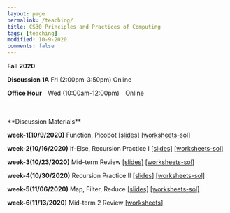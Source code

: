 ```yaml
---
layout: page
permalink: /teaching/
title: CS30 Principles and Practices of Computing
tags: [teaching]
modified: 10-9-2020
comments: false
---
```


**Fall 2020**

**Discussion 1A** Fri (2:00pm-3:50pm) Online

**Office Hour** Wed (10:00am-12:00pm) Online

<br>
<br>
**Discussion Materials**
<br>

**week-1(10/9/2020)** Function, Picobot  <a href="{{ site.url }}/files/f-w1.pdf" target="_blank">[slides]</a> <a href="{{ site.url }}/files/f-w1-ws-sol.py" target="_blank">[worksheets-sol]</a> 
<br>

**week-2(10/16/2020)** If-Else, Recursion Practice I <a href="{{ site.url }}/files/f-w2.pdf" target="_blank">[slides]</a> <a href="{{ site.url }}/files/f-w2-ws-sol.py" target="_blank">[worksheets-sol]</a> 
<br>

**week-3(10/23/2020)** Mid-term Review  <a href="{{ site.url }}/files/f-w3.pdf" target="_blank">[slides]</a> <a href="{{ site.url }}/files/f-w3-ws-sol.py" target="_blank">[worksheets-sol]</a> 
<br>

**week-4(10/30/2020)** Recursion Practice II  <a href="{{ site.url }}/files/f-w4.pdf" target="_blank">[slides]</a> <a href="{{ site.url }}/files/f-w4-ws-sol.py" target="_blank">[worksheets-sol]</a> 
<br>

**week-5(11/06/2020)** Map, Filter, Reduce  <a href="{{ site.url }}/files/f-w5.pdf" target="_blank">[slides]</a> <a href="{{ site.url }}/files/f-w5-ws-sol.py" target="_blank">[worksheets-sol]</a> 
<br>

**week-6(11/13/2020)** Mid-term 2 Review  <a href="{{ site.url }}/files/f-w6-ws.py" target="_blank">[worksheets]</a> 
<br>

<!-- **Spring 2020**

	CS32 Introduction to Computer Science II  

**Discussion 1J (2:00pm-3:50pm)** Online

**Office Hour** Wed (4:30pm-6:30pm), Fri (8:30am-9:30am, 4:00pm-5:00pm)

## Discussion Slides

**week-1(4/3/2020)** Skipped 
<br>

**week-2(4/10/2020)** Dynamic Memory Allocation, Copy Constructor, Assignment Operator <a href="{{ site.url }}/files/s-w2.pdf" target="_blank">[slides]</a> <a href="{{ site.url }}/files/s-w2-ws.pdf" target="_blank">[worksheets]</a> 
<br>

**week-3(4/17/2020)** Linked Lists <a href="{{ site.url }}/files/s-w3.pdf" target="_blank">[slides]</a> <a href="{{ site.url }}/files/s-w3-ws.pdf" target="_blank">[worksheets]</a> 
<br>

**week-4(4/24/2020)** Stack & Queue <a href="{{ site.url }}/files/s-w4.pdf" target="_blank">[slides]</a> <a href="{{ site.url }}/files/s-w4-ws.pdf" target="_blank">[worksheets]</a> 
<br>

**week-5(5/1/2020)** Inheritance, Polymorphism <a href="{{ site.url }}/files/s-w5.pdf" target="_blank">[slides]</a> <a href="{{ site.url }}/files/s-w5-ws.pdf" target="_blank">[worksheets]</a> 
<br>

**week-6(5/8/2020)** Recursion <a href="{{ site.url }}/files/s-w6.pdf" target="_blank">[slides]</a> <a href="{{ site.url }}/files/s-w6-ws.pdf" target="_blank">[worksheets]</a> 
<br>

**week-7(5/15/2020)** Template, STL <a href="{{ site.url }}/files/s-w7.pdf" target="_blank">[slides]</a> <a href="{{ site.url }}/files/s-w7-ws.pdf" target="_blank">[worksheets]</a> 
<br>

**week-8(5/22/2020)** Big-O, Sorting <a href="{{ site.url }}/files/s-w8.pdf" target="_blank">[slides]</a> <a href="{{ site.url }}/files/s-w8-ws.pdf" target="_blank">[worksheets]</a> 
<br>

**week-9(5/29/2020)** Hash Table, Tree, Binary Search Tree <a href="{{ site.url }}/files/s-w9.pdf" target="_blank">[slides]</a> <a href="{{ site.url }}/files/s-w9-ws.pdf" target="_blank">[worksheets]</a> 
<br>

**week-10(6/5/2020)** Heap, Priority Queue, Final Review<a href="{{ site.url }}/files/s-w10.pdf" target="_blank">[slides]</a> <a href="https://docs.google.com/document/d/1W9DfRq1Vc3FLDpkI7lReO6yy2_gjBqioWVib5ZCgAc4/edit" target="_blank">[worksheets]</a> 
<br>
<br> -->


<!--


* Winter 2020

**Discussion 2E (2:00pm-3:50pm)** Boelter Hall 5422

**Office Hour** Wed (9:30am-10:30am, 4:30pm-6:30pm), Boelter Hall 3256S



## Discussion Slides

**week-1(1/10/2020)** Lecture by Professor 
<br>

**week-2(1/17/2020)** Dynamic memory allocation, copy constructor, assignment operator <a href="{{ site.url }}/files/w2.pdf" target="_blank">[slides]</a> <a href="{{ site.url }}/files/w2-ws.pdf" target="_blank">[worksheets]</a> <a href="{{ site.url }}/files/w2-ws-sol.pdf" target="_blank">[solution]</a>
<br>

**week-3(1/24/2020)** Lecture by Professor
<br>

**week-4(1/31/2020)** Linked Lists, Stack & Queue <a href="{{ site.url }}/files/w4.pdf" target="_blank">[slides]</a> <a href="{{ site.url }}/files/w4-ws.pdf" target="_blank">[worksheets]</a> <a href="{{ site.url }}/files/w4-ws-sol.pdf" target="_blank">[solution]</a>
<br>

**week-5(2/7/2020)**  Lecture by Professor <a href="{{ site.url }}/files/w5-ws.pdf" target="_blank">[worksheets]</a> <a href="{{ site.url }}/files/w5-ws-sol.pdf" target="_blank">[solution]</a> 
<br>

**week-6(2/14/2020)** Inheritance, Polymorphism, Recursion, Template and STL <a href="{{ site.url }}/files/w6.pdf" target="_blank">[slides]</a> <a href="{{ site.url }}/files/w6-ws.pdf" target="_blank">[worksheets]</a> <a href="{{ site.url }}/files/w6-ws-sol.pdf" target="_blank">[solution]</a>
<br>

**week-7(2/21/2020)** STL, Big-O and Sorting <a href="{{ site.url }}/files/w7.pdf" target="_blank">[slides]</a> <a href="{{ site.url }}/files/w7-ws.pdf" target="_blank">[worksheets]</a> <a href="{{ site.url }}/files/w7-ws-sol.pdf" target="_blank">[solution]</a>
<br>

**week-8(2/28/2020)**  Hash Table <a href="{{ site.url }}/files/w8.pdf" target="_blank">[slides]</a> <a href="{{ site.url }}/files/w8-ws.pdf" target="_blank">[worksheets]</a> <a href="{{ site.url }}/files/w8-ws-sol.pdf" target="_blank">[solution]</a>
<br>

**week-9(3/6/2020)**  Tree, Binary Search Tree <a href="{{ site.url }}/files/w9.pdf" target="_blank">[slides]</a> <a href="{{ site.url }}/files/w9-ws.pdf" target="_blank">[worksheets]</a> <a href="{{ site.url }}/files/w9-ws-sol.pdf" target="_blank">[solution]</a>
<br>

**week-10(3/13/2020)** Final Review
<br>

-->
